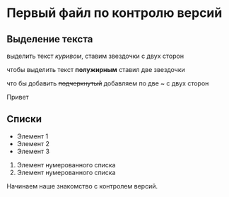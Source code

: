 # Первый файл по контролю версий

## Выделение текста
выделить текст *куривом*, ставим звездочки с двух сторон

чтобы выделить текст **полужирным** ставил две 
звездочки

что бы добавить ~~подчеркнутый~~ добавляем по две ~ с двух сторон

Привет

## Списки

* Элемент 1
* Элемент 2
* Элемент 3

1. Элемент нумерованного списка
2. Элемент нумерованного списка

Начинаем наше знакомство с контролем версий.